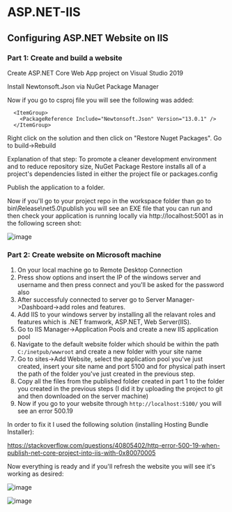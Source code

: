 # ASP.NET-IIS
## Configuring ASP.NET Website on IIS 

### Part 1: Create and build a website

Create ASP.NET Core Web App project on Visual Studio 2019

Install Newtonsoft.Json via NuGet Package Manager

Now if you go to csproj file you will see the following was added:
```
  <ItemGroup>
    <PackageReference Include="Newtonsoft.Json" Version="13.0.1" />
  </ItemGroup>
```

Right click on the solution and then click on "Restore Nuget Packages".
Go to build->Rebuild

Explanation of that step:
To promote a cleaner development environment and to reduce repository size, NuGet Package Restore installs all of a project's dependencies listed in either the project file or packages.config

Publish the application to a folder.

Now if you'll go to your project repo in the workspace folder than go to bin\Release\net5.0\publish
you will see an EXE file that you can run and then check your application is running locally via http://localhost:5001 as in the following screen shot:

![image](https://user-images.githubusercontent.com/88583978/171161946-62c5a82c-04e7-40dd-9eeb-923b26643e05.png)


### Part 2: Create website on Microsoft machine

1. On your local machine go to Remote Desktop Connection 
2. Press show options and insert the IP of the windows server and username and then press connect and you'll be asked for the password also
3. After successfuly connected to server go to Server Manager->Dashboard->add roles and features.
4. Add IIS to your windows server by installing all the relavant roles and features which is .NET framwork, ASP.NET, Web Server(IIS).
5. Go to IIS Manager->Application Pools and create a new IIS application pool
6. Navigate to the default website folder which should be within the path ```C:/inetpub/wwwroot``` and create a new folder with your site name
7. Go to sites->Add Website, select the application pool you've just created, insert your site name and port 5100 and for physical path insert the path of the folder you've just created in the previous step.
8. Copy all the files from the published folder created in part 1 to the folder you created in the previous steps (I did it by uploading the project to git and then downloaded on the server machine)
9. Now if you go to your website through ```http://localhost:5100/``` you will see an error 500.19

In order to fix it I used the following solution (installing Hosting Bundle Installer):

https://stackoverflow.com/questions/40805402/http-error-500-19-when-publish-net-core-project-into-iis-with-0x80070005

Now everything is ready and if you'll refresh the website you will see it's working as desired:

![image](https://user-images.githubusercontent.com/88583978/171167289-6a2893fe-1455-412d-8128-0c9e3cf719b3.png)

![image](https://user-images.githubusercontent.com/88583978/171168463-7d8a0770-4d0d-4e9a-b235-d157849c3e08.png)

